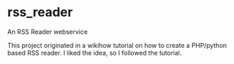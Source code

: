 rss_reader
==========

An RSS Reader webservice

This project originated in a wikihow tutorial on how to create a PHP/python based RSS reader. I liked the idea,
so I followed the tutorial.
